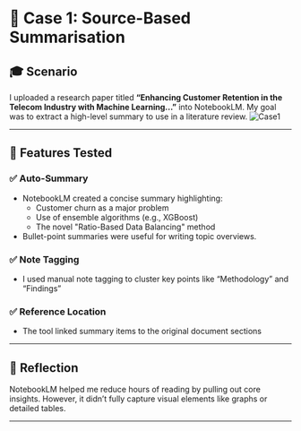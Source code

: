 # 📝 Case 1: Source-Based Summarisation

## 🎓 Scenario
I uploaded a research paper titled **“Enhancing Customer Retention in the Telecom Industry with Machine Learning...”** into NotebookLM. My goal was to extract a high-level summary to use in a literature review.
![Case1](https://github.com/user-attachments/assets/5a58426b-54af-4940-a875-c73a712f153f)


---

## 🚀 Features Tested

### ✅ Auto-Summary
- NotebookLM created a concise summary highlighting:
  - Customer churn as a major problem
  - Use of ensemble algorithms (e.g., XGBoost)
  - The novel "Ratio-Based Data Balancing" method
- Bullet-point summaries were useful for writing topic overviews.

### ✅ Note Tagging
- I used manual note tagging to cluster key points like “Methodology” and “Findings”

### ✅ Reference Location
- The tool linked summary items to the original document sections

---

## 🧠 Reflection
NotebookLM helped me reduce hours of reading by pulling out core insights. However, it didn’t fully capture visual elements like graphs or detailed tables.

---
